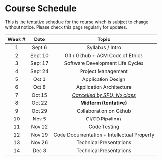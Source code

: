 # Course Schedule

This is the tentative schedule for the course which is subject to change without notice. Please check this page regularly for updates.


| **Week #** | **Date** |                            **Topic**                            |
| :--------: | :------: | :-------------------------------------------------------------: |
|     1      |  Sept 6  |                        Syllabus / Intro                         |
|     2      | Sept 10  |                Git / Github + ACM Code of Ethics                |
|     3      | Sept 17  |                Software Development Life Cycles                 |
|     4      | Sept 24  |                       Project Management                        |
|     5      |  Oct 1   |                       Application Design                        |
|     6      |  Oct 8   |                    Application Architecture                     |
|     7      |  Oct 15  | *[Cancelled by SFU; No class](http://tiny.cc/oct-15-cancelled)* |
|     8      |  Oct 22  |                     **Midterm (tentative)**                     |
|     9      |  Oct 29  |                     Collaboration on Github                     |
|     10     |  Nov 5   |                         CI/CD Pipelines                         |
|     11     |  Nov 12  |                          Code Testing                           |
|     12     |  Nov 19  |           Code Documentation + Intellectual Property            |
|     13     |  Nov 26  |                     Technical Presentations                     |
|     14     |  Dec 3   |                     Technical Presentations                     |